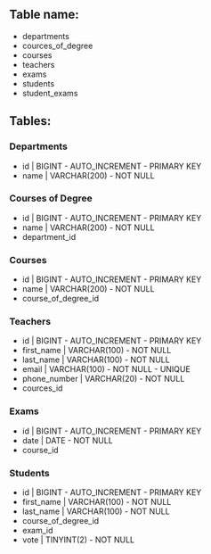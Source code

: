 <!-- 
Modellare la struttura di un database per memorizzare tutti i dati riguardanti una università:

sono presenti diversi Dipartimenti (es.: Lettere e Filosofia, Matematica, Ingegneria ecc.);
ogni Dipartimento offre più Corsi di Laurea (es.: Civiltà e Letterature Classiche, Informatica, Ingegneria Elettronica ecc..)
ogni Corso di Laurea prevede diversi Corsi (es.: Letteratura Latina, Sistemi Operativi 1, Analisi Matematica 2 ecc.);
ogni Corso può essere tenuto da diversi Insegnanti;
ogni Corso prevede più appelli d'Esame;
ogni Studente è iscritto ad un solo Corso di Laurea;
ogni Studente può iscriversi a più appelli di Esame;

per ogni appello d'Esame a cui lo Studente ha partecipato, è necessario memorizzare il voto ottenuto, anche se non sufficiente. Pensiamo a quali entità (tabelle) creare per il nostro database e cerchiamo poi di stabilirne le relazioni. Infine, andiamo a definire le colonne e i tipi di dato di ogni tabella. 
-->


## Table name:
- departments
- cources_of_degree
- courses
- teachers
- exams
- students
- student_exams

## Tables:

### Departments
- id | BIGINT - AUTO_INCREMENT - PRIMARY KEY
- name | VARCHAR(200) - NOT NULL

### Courses of Degree
- id | BIGINT - AUTO_INCREMENT - PRIMARY KEY
- name | VARCHAR(200) - NOT NULL
- department_id 

### Courses
- id | BIGINT - AUTO_INCREMENT - PRIMARY KEY
- name | VARCHAR(200) - NOT NULL
- course_of_degree_id 

### Teachers
- id | BIGINT - AUTO_INCREMENT - PRIMARY KEY
- first_name | VARCHAR(100) - NOT NULL
- last_name | VARCHAR(100) - NOT NULL
- email | VARCHAR(100) - NOT NULL - UNIQUE
- phone_number | VARCHAR(20) - NOT NULL
- cources_id

### Exams
- id | BIGINT - AUTO_INCREMENT - PRIMARY KEY
- date | DATE - NOT NULL
- course_id

### Students
- id | BIGINT - AUTO_INCREMENT - PRIMARY KEY
- first_name | VARCHAR(100) - NOT NULL
- last_name | VARCHAR(100) - NOT NULL
- course_of_degree_id
- exam_id
- vote | TINYINT(2) - NOT NULL


